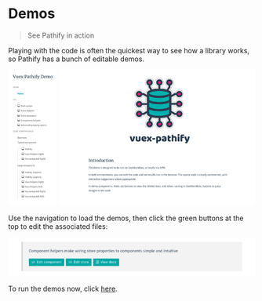# Demos

> See Pathify in action

Playing with the code is often the quickest way to see how a library works, so Pathify has a bunch of editable demos.

<a href="https://codesandbox.io/s/github/davestewart/vuex-pathify/tree/master/demo" target="demo"><img src="../assets/img/demo/demo-splash.png"></a>

Use the navigation to load the demos, then click the green buttons at the top to edit the associated files:

![demo help](../assets/img/demo/demo-help.png)

To run the demos now, click [here](https://codesandbox.io/s/github/davestewart/vuex-pathify/tree/master/demo).




